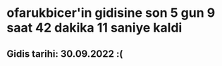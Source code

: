 # ofarukbicer'in gidisine son 5 gun 9 saat 42 dakika 11 saniye kaldi

## Gidis tarihi: 30.09.2022 :(